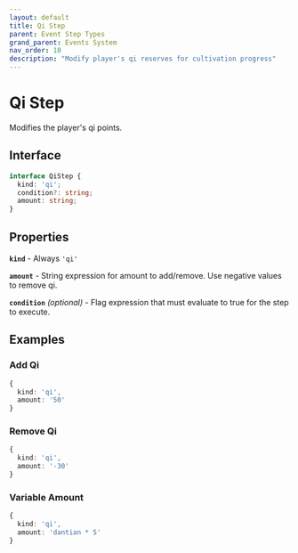 ```yaml
---
layout: default
title: Qi Step
parent: Event Step Types
grand_parent: Events System
nav_order: 10
description: "Modify player's qi reserves for cultivation progress"
---
```


# Qi Step

Modifies the player's qi points.

## Interface

```typescript
interface QiStep {
  kind: 'qi';
  condition?: string;
  amount: string;
}
```

## Properties

**`kind`** - Always `'qi'`

**`amount`** - String expression for amount to add/remove. Use negative values to remove qi.

**`condition`** *(optional)* - Flag expression that must evaluate to true for the step to execute.

## Examples

### Add Qi
```typescript
{
  kind: 'qi',
  amount: '50'
}
```

### Remove Qi
```typescript
{
  kind: 'qi',
  amount: '-30'
}
```

### Variable Amount
```typescript
{
  kind: 'qi',
  amount: 'dantian * 5'
}
```
